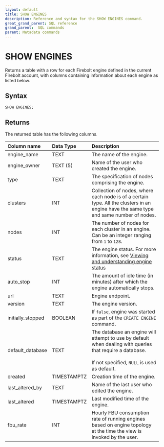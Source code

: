 ```yaml
---
layout: default
title: SHOW ENGINES
description: Reference and syntax for the SHOW ENGINES command.
great_grand_parent: SQL reference
grand_parent:  SQL commands
parent: Metadata commands
---
```


# SHOW ENGINES

Returns a table with a row for each Firebolt engine defined in the current Firebolt account, with columns containing information about each engine as listed below.

## Syntax

```sql
SHOW ENGINES;
```

## Returns

The returned table has the following columns.

| Column name                 | Data Type   | Description |
| :---------------------------| :-----------| :-----------|
| engine_name                 | TEXT      | The name of the engine. |
| engine_owner                | TEXT (5)  | Name of the user who created the engine. |
| type                        | TEXT      | The specification of nodes comprising the engine. |
| clusters                    | INT       | Collection of nodes, where each node is of a certain type. All the clusters in an engine have the same type and same number of nodes. |
| nodes                       | INT       | The number of nodes for each cluster in an engine. Can be an integer ranging from `1` to `128`. |
| status                      | TEXT      | The engine status. For more information, see [Viewing and understanding engine status](../../../Overview/understanding-engine-fundamentals.md#viewing-and-understanding-engine-status) |
| auto_stop                   | INT       | The amount of idle time (in minutes) after which the engine automatically stops. |
| url                         | TEXT      | Engine endpoint. |
| version                     | TEXT      | The engine version. |
| initially_stopped           | BOOLEAN   | If `false`, engine was started as part of the `CREATE ENGINE` command.|
| default_database            | TEXT      | The database an engine will attempt to use by default when dealing with queries that require a database.<br><br>If not specified, `NULL` is used as default. |
| created                     | TIMESTAMPTZ | Creation time of the engine. |
| last_altered_by             | TEXT       | Name of the last user who edited the engine. |
| last_altered                | TIMESTAMPTZ | Last modified time of the engine. |
| fbu_rate                    | INT        | Hourly FBU consumption rate of running engines based on engine topology at the time the view is invoked by the user. |
